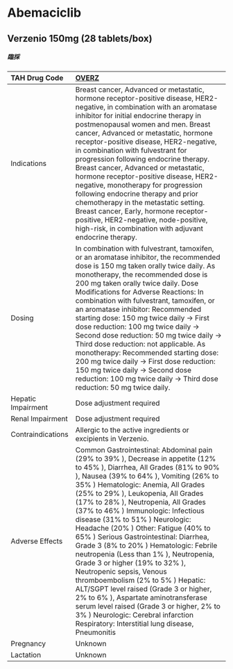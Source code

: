 # Abemaciclib

## Verzenio 150mg (28 tablets/box)

##### 臨採

| TAH Drug Code      | [OVERZ](https://www.tahsda.org.tw/drugs/hissearch.php?drug_code=OVERZ)                                                                                                                                                                                                                                                                                                                                                                                                                                                                                                                                                                                                                                                                                                                                                                                        |
|:-------------------|:--------------------------------------------------------------------------------------------------------------------------------------------------------------------------------------------------------------------------------------------------------------------------------------------------------------------------------------------------------------------------------------------------------------------------------------------------------------------------------------------------------------------------------------------------------------------------------------------------------------------------------------------------------------------------------------------------------------------------------------------------------------------------------------------------------------------------------------------------------------|
| Indications        | Breast cancer, Advanced or metastatic, hormone receptor-positive disease, HER2-negative, in combination with an aromatase inhibitor for initial endocrine therapy in postmenopausal women and men. Breast cancer, Advanced or metastatic, hormone receptor-positive disease, HER2-negative, in combination with fulvestrant for progression following endocrine therapy. Breast cancer, Advanced or metastatic, hormone receptor-positive disease, HER2-negative, monotherapy for progression following endocrine therapy and prior chemotherapy in the metastatic setting. Breast cancer, Early, hormone receptor-positive, HER2-negative, node-positive, high-risk, in combination with adjuvant endocrine therapy.                                                                                                                                         |
| Dosing             | In combination with fulvestrant, tamoxifen, or an aromatase inhibitor, the recommended dose is 150 mg taken orally twice daily. As monotherapy, the recommended dose is 200 mg taken orally twice daily. Dose Modifications for Adverse Reactions: In combination with fulvestrant, tamoxifen, or an aromatase inhibitor: Recommended starting dose: 150 mg twice daily -> First dose reduction: 100 mg twice daily -> Second dose reduction: 50 mg twice daily -> Third dose reduction: not applicable. As monotherapy: Recommended starting dose: 200 mg twice daily -> First dose reduction: 150 mg twice daily -> Second dose reduction: 100 mg twice daily -> Third dose reduction: 50 mg twice daily.                                                                                                                                                   |
| Hepatic Impairment | Dose adjustment required                                                                                                                                                                                                                                                                                                                                                                                                                                                                                                                                                                                                                                                                                                                                                                                                                                      |
| Renal Impairment   | Dose adjustment required                                                                                                                                                                                                                                                                                                                                                                                                                                                                                                                                                                                                                                                                                                                                                                                                                                      |
| Contraindications  | Allergic to the active ingredients or excipients in Verzenio.                                                                                                                                                                                                                                                                                                                                                                                                                                                                                                                                                                                                                                                                                                                                                                                                 |
| Adverse Effects    | Common Gastrointestinal: Abdominal pain (29% to 39% ), Decrease in appetite (12% to 45% ), Diarrhea, All Grades (81% to 90% ), Nausea (39% to 64% ), Vomiting (26% to 35% ) Hematologic: Anemia, All Grades (25% to 29% ), Leukopenia, All Grades (17% to 28% ), Neutropenia, All Grades (37% to 46% ) Immunologic: Infectious disease (31% to 51% ) Neurologic: Headache (20% ) Other: Fatigue (40% to 65% ) Serious Gastrointestinal: Diarrhea, Grade 3 (8% to 20% ) Hematologic: Febrile neutropenia (Less than 1% ), Neutropenia, Grade 3 or higher (19% to 32% ), Neutropenic sepsis, Venous thromboembolism (2% to 5% ) Hepatic: ALT/SGPT level raised (Grade 3 or higher, 2% to 6% ), Aspartate aminotransferase serum level raised (Grade 3 or higher, 2% to 3% ) Neurologic: Cerebral infarction Respiratory: Interstitial lung disease, Pneumonitis |
| Pregnancy          | Unknown                                                                                                                                                                                                                                                                                                                                                                                                                                                                                                                                                                                                                                                                                                                                                                                                                                                       |
| Lactation          | Unknown                                                                                                                                                                                                                                                                                                                                                                                                                                                                                                                                                                                                                                                                                                                                                                                                                                                       |

